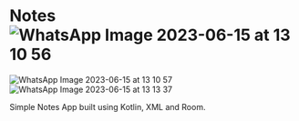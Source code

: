 # Notes![WhatsApp Image 2023-06-15 at 13 10 56](https://github.com/RoyNgugi/Notes/assets/68582910/d831915b-3cd9-4a47-ba63-726a3b8363c1)
![WhatsApp Image 2023-06-15 at 13 10 57](https://github.com/RoyNgugi/Notes/assets/68582910/30db51d8-1507-40e1-b689-675c25033f26)
![WhatsApp Image 2023-06-15 at 13 13 37](https://github.com/RoyNgugi/Notes/assets/68582910/8b6ade93-0f60-4453-9554-f8459ed46a22)



Simple Notes App built using Kotlin, XML and Room.
